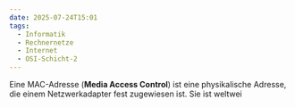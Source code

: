 ```yaml
---
date: 2025-07-24T15:01
tags:
  - Informatik
  - Rechnernetze
  - Internet
  - OSI-Schicht-2
---
```

Eine MAC-Adresse (**Media Access Control**) ist eine physikalische Adresse, die einem Netzwerkadapter fest zugewiesen ist.
Sie ist weltwei